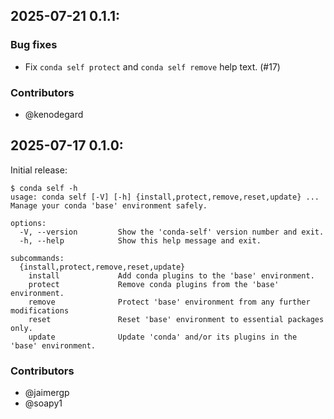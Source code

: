 [//]: # (current developments)

## 2025-07-21   0.1.1:
### Bug fixes

* Fix `conda self protect` and `conda self remove` help text. (#17)

### Contributors

* @kenodegard



## 2025-07-17   0.1.0:

Initial release:

```
$ conda self -h
usage: conda self [-V] [-h] {install,protect,remove,reset,update} ...
Manage your conda 'base' environment safely.

options:
  -V, --version         Show the 'conda-self' version number and exit.
  -h, --help            Show this help message and exit.

subcommands:
  {install,protect,remove,reset,update}
    install             Add conda plugins to the 'base' environment.
    protect             Remove conda plugins from the 'base' environment.
    remove              Protect 'base' environment from any further modifications
    reset               Reset 'base' environment to essential packages only.
    update              Update 'conda' and/or its plugins in the 'base' environment.
```


### Contributors

* @jaimergp
* @soapy1

